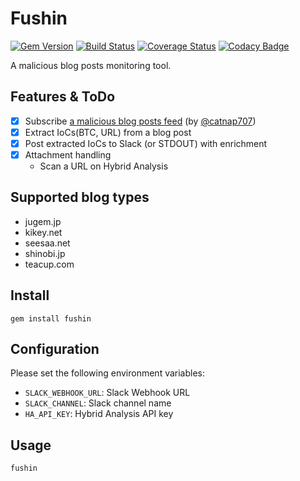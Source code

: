 # Fushin

[![Gem Version](https://badge.fury.io/rb/fushin.svg)](https://badge.fury.io/rb/fushin)
[![Build Status](https://travis-ci.org/ninoseki/fushin.svg?branch=master)](https://travis-ci.org/ninoseki/fushin)
[![Coverage Status](https://coveralls.io/repos/github/ninoseki/fushin/badge.svg?branch=master)](https://coveralls.io/github/ninoseki/fushin?branch=master)
[![Codacy Badge](https://api.codacy.com/project/badge/Grade/91a8eb8d1fcf428294661e9d12b03283)](https://www.codacy.com/app/ninoseki/fushin)

A malicious blog posts monitoring tool.

## Features & ToDo

- [x] Subscribe [a malicious blog posts feed](https://www.inoreader.com/stream/user/1006141524/tag/%E4%B8%8D%E5%AF%A9%E3%83%A1%E3%83%BC%E3%83%AB) (by [@catnap707](https://twitter.com/catnap707))
- [x] Extract IoCs(BTC, URL) from a blog post
- [x] Post extracted IoCs to Slack (or STDOUT) with enrichment
- [x] Attachment handling
  - Scan a URL on Hybrid Analysis

## Supported blog types

- jugem.jp
- kikey.net
- seesaa.net
- shinobi.jp
- teacup.com

## Install

```shell
gem install fushin
```

## Configuration

Please set the following environment variables:

- `SLACK_WEBHOOK_URL`: Slack Webhook URL
- `SLACK_CHANNEL`: Slack channel name
- `HA_API_KEY`: Hybrid Analysis API key

## Usage

```shell
fushin
```
